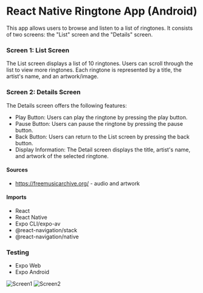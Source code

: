 # React Native Ringtone App (Android)

This app allows users to browse and listen to a list of ringtones. It consists of two screens: the "List" screen and the "Details" screen.

### Screen 1: List Screen

The List screen displays a list of 10 ringtones. Users can scroll through the list to view more ringtones. Each ringtone is represented by a title, the artist's name, and an artwork/image.

### Screen 2: Details Screen

The Details screen offers the following features:

- Play Button: Users can play the ringtone by pressing the play button.
- Pause Button: Users can pause the ringtone by pressing the pause button.
- Back Button: Users can return to the List screen by pressing the back button.
- Display Information: The Detail screen displays the title, artist's name, and artwork of the selected ringtone.

#### Sources

- https://freemusicarchive.org/ - audio and artwork

#### Imports

- React
- React Native
- Expo CLI/expo-av
- @react-navigation/stack
- @react-navigation/native

### Testing

- Expo Web
- Expo Android

![Screen1]('./assets/screenshots/Screen1.jpg')
![Screen2]('./assets/screenshots/Screen2.jpg')
